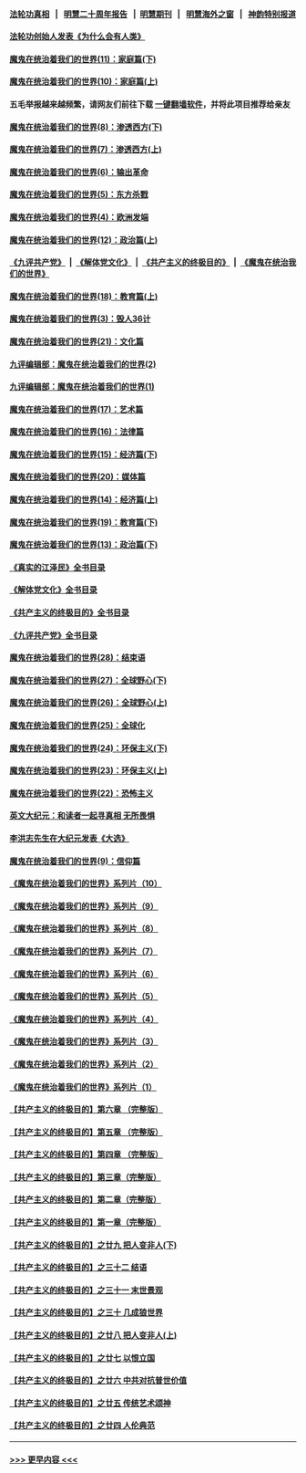 #### [法轮功真相](https://github.com/gfw-breaker/truth/blob/master/README.md?t=0) &nbsp;&nbsp;|&nbsp;&nbsp; [明慧二十周年报告](https://github.com/gfw-breaker/mh-reports/blob/master/README.md?t=0) &nbsp;&nbsp;|&nbsp;&nbsp;[明慧期刊](https://github.com/gfw-breaker/mh-qikan) &nbsp;&nbsp;|&nbsp;&nbsp; [明慧海外之窗](https://github.com/gfw-breaker/mh-news/blob/master/README.md?t=0) &nbsp;&nbsp;|&nbsp;&nbsp; [神韵特别报道](https://github.com/gfw-breaker/mh-news/blob/master/shenyun.md?t=0)
#### [法轮功创始人发表《为什么会有人类》](../pages/nsc422/n13912117.md?t=02220643) 
#### [魔鬼在统治着我们的世界(11)：家庭篇(下)](../pages/nsc422/n10440961.md?t=02220643) 
#### [魔鬼在统治着我们的世界(10)：家庭篇(上)](../pages/nsc422/n10435448.md?t=02220643) 
#### 五毛举报越来越频繁，请网友们前往下载 [一键翻墙软件](https://github.com/gfw-breaker/ssr-accounts)，并将此项目推荐给亲友
#### [魔鬼在统治着我们的世界(8)：渗透西方(下)](../pages/nsc422/n10429603.md?t=02220643) 
#### [魔鬼在统治着我们的世界(7)：渗透西方(上)](../pages/nsc422/n10426013.md?t=02220643) 
#### [魔鬼在统治着我们的世界(6)：输出革命](../pages/nsc422/n10421536.md?t=02220643) 
#### [魔鬼在统治着我们的世界(5)：东方杀戮](../pages/nsc422/n10417707.md?t=02220643) 
#### [魔鬼在统治着我们的世界(4)：欧洲发端](../pages/nsc422/n10414890.md?t=02220643) 
#### [魔鬼在统治着我们的世界(12)：政治篇(上)](../pages/nsc422/n10444576.md?t=02220643) 
#### [《九评共产党》](https://github.com/begood0513/9ping.md/blob/master/README.md) &nbsp;|&nbsp; [《解体党文化》](../../../../jtdwh.md/blob/master/README.md)  &nbsp;|&nbsp; [《共产主义的终极目的》](../../../../gczydzjmd.md/blob/master/README.md) &nbsp;|&nbsp; [《魔鬼在统治我们的世界》](../../../../mgztzwmdsj.md/blob/master/README.md) 
#### [魔鬼在统治着我们的世界(18)：教育篇(上)](../pages/nsc422/n10526970.md?t=02220643) 
#### [魔鬼在统治着我们的世界(3)：毁人36计](../pages/nsc422/n10411583.md?t=02220643) 
#### [魔鬼在统治着我们的世界(21)：文化篇](../pages/nsc422/n10597706.md?t=02220643) 
#### [九评编辑部：魔鬼在统治着我们的世界(2)](../pages/nsc422/n10410036.md?t=02220643) 
#### [九评编辑部：魔鬼在统治着我们的世界(1)](../pages/nsc422/n10406825.md?t=02220643) 
#### [魔鬼在统治着我们的世界(17)：艺术篇](../pages/nsc422/n10499093.md?t=02220643) 
#### [魔鬼在统治着我们的世界(16)：法律篇](../pages/nsc422/n10485969.md?t=02220643) 
#### [魔鬼在统治着我们的世界(15)：经济篇(下)](../pages/nsc422/n10469975.md?t=02220643) 
#### [魔鬼在统治着我们的世界(20)：媒体篇](../pages/nsc422/n10586579.md?t=02220643) 
#### [魔鬼在统治着我们的世界(14)：经济篇(上)](../pages/nsc422/n10457370.md?t=02220643) 
#### [魔鬼在统治着我们的世界(19)：教育篇(下)](../pages/nsc422/n10564808.md?t=02220643) 
#### [魔鬼在统治着我们的世界(13)：政治篇(下)](../pages/nsc422/n10448270.md?t=02220643) 
#### [《真实的江泽民》全书目录](../pages/nsc422/n13721399.md?t=02220643) 
#### [《解体党文化》全书目录](../pages/nsc422/n13721157.md?t=02220643) 
#### [《共产主义的终极目的》全书目录](../pages/nsc422/n13721048.md?t=02220643) 
#### [《九评共产党》全书目录](../pages/nsc422/n13708085.md?t=02220643) 
#### [魔鬼在统治着我们的世界(28)：结束语](../pages/nsc422/n10936246.md?t=02220643) 
#### [魔鬼在统治着我们的世界(27)：全球野心(下)](../pages/nsc422/n10928319.md?t=02220643) 
#### [魔鬼在统治着我们的世界(26)：全球野心(上)](../pages/nsc422/n10900318.md?t=02220643) 
#### [魔鬼在统治着我们的世界(25)：全球化](../pages/nsc422/n10788205.md?t=02220643) 
#### [魔鬼在统治着我们的世界(24)：环保主义(下)](../pages/nsc422/n10695307.md?t=02220643) 
#### [魔鬼在统治着我们的世界(23)：环保主义(上)](../pages/nsc422/n10688613.md?t=02220643) 
#### [魔鬼在统治着我们的世界(22)：恐怖主义](../pages/nsc422/n10614727.md?t=02220643) 
#### [英文大纪元：和读者一起寻真相 无所畏惧](../pages/nsc422/n12542027.md?t=02220643) 
#### [李洪志先生在大纪元发表《大选》](../pages/nsc422/n12534746.md?t=02220643) 
#### [魔鬼在统治着我们的世界(9)：信仰篇](../pages/nsc422/n10432159.md?t=02220643) 
#### [《魔鬼在统治着我们的世界》系列片（10）](../pages/nsc422/n12292670.md?t=02220643) 
#### [《魔鬼在统治着我们的世界》系列片（9）](../pages/nsc422/n12290859.md?t=02220643) 
#### [《魔鬼在统治着我们的世界》系列片（8）](../pages/nsc422/n12287445.md?t=02220643) 
#### [《魔鬼在统治着我们的世界》系列片（7）](../pages/nsc422/n12283425.md?t=02220643) 
#### [《魔鬼在统治着我们的世界》系列片（6）](../pages/nsc422/n12282314.md?t=02220643) 
#### [《魔鬼在统治着我们的世界》系列片（5）](../pages/nsc422/n12281419.md?t=02220643) 
#### [《魔鬼在统治着我们的世界》系列片（4）](../pages/nsc422/n12274024.md?t=02220643) 
#### [《魔鬼在统治着我们的世界》系列片（3）](../pages/nsc422/n12271322.md?t=02220643) 
#### [《魔鬼在统治着我们的世界》系列片（2）](../pages/nsc422/n12269049.md?t=02220643) 
#### [《魔鬼在统治着我们的世界》系列片（1）](../pages/nsc422/n12267575.md?t=02220643) 
#### [【共产主义的终极目的】第六章 （完整版）](../pages/nsc422/n11428913.md?t=02220643) 
#### [【共产主义的终极目的】第五章 （完整版）](../pages/nsc422/n11428912.md?t=02220643) 
#### [【共产主义的终极目的】第四章 （完整版）](../pages/nsc422/n11428907.md?t=02220643) 
#### [【共产主义的终极目的】第三章（完整版）](../pages/nsc422/n11428848.md?t=02220643) 
#### [【共产主义的终极目的】第二章（完整版）](../pages/nsc422/n11428831.md?t=02220643) 
#### [【共产主义的终极目的】第一章（完整版）](../pages/nsc422/n11417651.md?t=02220643) 
#### [【共产主义的终极目的】之廿九 把人变非人(下)](../pages/nsc422/n11344140.md?t=02220643) 
#### [【共产主义的终极目的】之三十二 结语](../pages/nsc422/n11360535.md?t=02220643) 
#### [【共产主义的终极目的】之三十一 末世景观](../pages/nsc422/n11351129.md?t=02220643) 
#### [【共产主义的终极目的】之三十 几成狼世界](../pages/nsc422/n11348280.md?t=02220643) 
#### [【共产主义的终极目的】之廿八 把人变非人(上)](../pages/nsc422/n11340492.md?t=02220643) 
#### [【共产主义的终极目的】之廿七 以恨立国](../pages/nsc422/n11336944.md?t=02220643) 
#### [【共产主义的终极目的】之廿六 中共对抗普世价值](../pages/nsc422/n11324785.md?t=02220643) 
#### [【共产主义的终极目的】之廿五 传统艺术颂神](../pages/nsc422/n11296396.md?t=02220643) 
#### [【共产主义的终极目的】之廿四 人伦典范](../pages/nsc422/n11296397.md?t=02220643) 

----
#### [ >>> 更早内容 <<< ](../indexes/nsc422-earlier.md)
